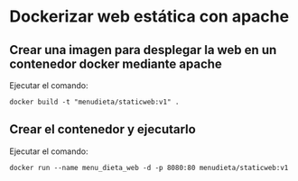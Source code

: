 # Dockerizar web estática con apache

## Crear una imagen para desplegar la web en un contenedor docker mediante apache

Ejecutar el comando:

```console
docker build -t "menudieta/staticweb:v1" .
```

## Crear el contenedor y ejecutarlo

Ejecutar el comando:

```console
docker run --name menu_dieta_web -d -p 8080:80 menudieta/staticweb:v1
```
